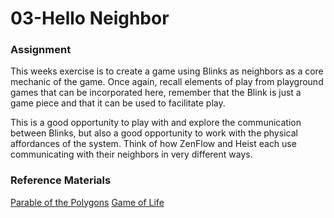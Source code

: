 # 03-Hello Neighbor

### Assignment
This weeks exercise is to create a game using Blinks as neighbors as a core mechanic of the game. Once again, recall elements of play from playground games that can be incorporated here, remember that the Blink is just a game piece and that it can be used to facilitate play.

This is a good opportunity to play with and explore the communication between Blinks, but also a good opportunity to work with the physical affordances of the system. Think of how ZenFlow and Heist each use communicating with their neighbors in very different ways.

### Reference Materials
[Parable of the Polygons](https://ncase.me/polygons/)
[Game of Life](https://conwaylife.appspot.com/)
